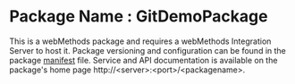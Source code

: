 # Package Name : GitDemoPackage
This is a webMethods package and requires a webMethods Integration Server to host it. Package versioning and configuration can be found in the package [manifest](./GitDemoPackage/manifest.v3) file. Service and API documentation is available on the package's home page http://&lt;server&gt;:&lt;port&gt;/&lt;packagename>.